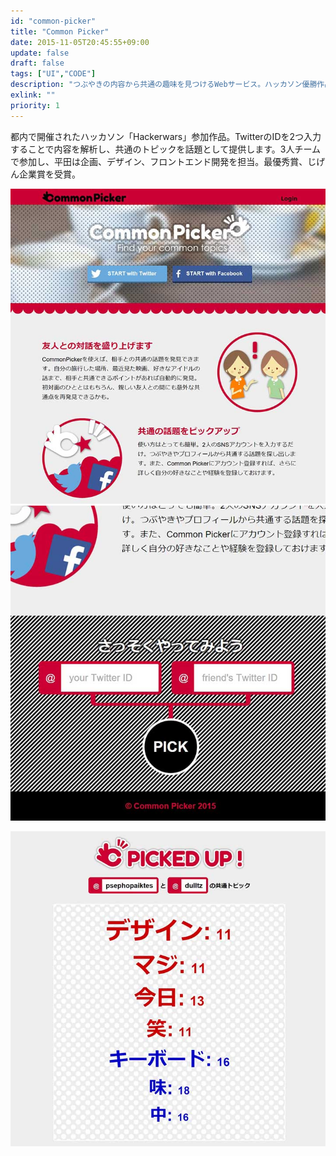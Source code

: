 ```yaml
---
id: "common-picker"
title: "Common Picker"
date: 2015-11-05T20:45:55+09:00
update: false
draft: false
tags: ["UI","CODE"]
description: "つぶやきの内容から共通の趣味を見つけるWebサービス。ハッカソン優勝作品。"
exlink: ""
priority: 1
---
```


都内で開催されたハッカソン「Hackerwars」参加作品。TwitterのIDを2つ入力することで内容を解析し、共通のトピックを話題として提供します。3人チームで参加し、平田は企画、デザイン、フロントエンド開発を担当。最優秀賞、じげん企業賞を受賞。

![Webアプリのスクリーンショット](ss1.jpg)
![Webアプリのスクリーンショット](ss2.jpg)


![Webアプリのスクリーンショット](ss3.jpg)
